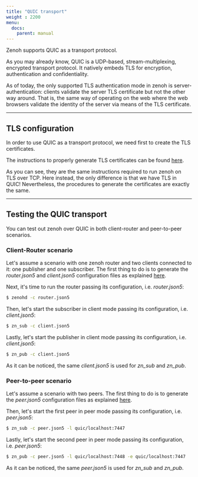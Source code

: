 ```yaml
---
title: "QUIC transport"
weight : 2200
menu:
  docs:
    parent: manual
---
```


Zenoh supports QUIC as a transport protocol.

As you may already know, QUIC is a UDP-based, stream-multiplexing, encrypted transport protocol.
It natively embeds TLS for encryption, authentication and confidentiality.

As of today, the only supported TLS authentication mode in zenoh is server-authentication: clients validate the server TLS certificate but not the other way around.
That is, the same way of operating on the web where the web browsers validate the identity of the server via means of the TLS certificate.

---------
## TLS configuration

In order to use QUIC as a transport protocol, we need first to create the TLS certificates. 

The instructions to properly generate TLS certificates can be found [here](../tls). 

As you can see, they are the same instructions required to run zenoh on TLS over TCP. 
Here instead, the only difference is that we have TLS in QUIC!
Nevertheless, the procedures to generate the certificates are exactly the same.

---------
## Testing the QUIC transport

You can test out zenoh over QUIC in both client-router and peer-to-peer scenarios.

### Client-Router scenario
Let's assume a scenario with one zenoh router and two clients connected to it: one publisher and one subscriber.
The first thing to do is to generate the *router.json5* and *client.json5* configuration files as explained [here](../tls).

Next, it's time to run the router passing its configuration, i.e. *router.json5*:
```bash
$ zenohd -c router.json5
```

Then, let's start the subscriber in client mode passing its configuration, i.e. *client.json5*:
```bash
$ zn_sub -c client.json5
```

Lastly, let's start the publisher in client mode passing its configuration, i.e. *client.json5*:
```bash
$ zn_pub -c client.json5
```

As it can be noticed, the same *client.json5* is used for *zn_sub* and *zn_pub*.

### Peer-to-peer scenario
Let's assume a scenario with two peers.
The first thing to do is to generate the *peer.json5* configuration files as explained [here](../tls).

Then, let's start the first peer in peer mode passing its configuration, i.e. *peer.json5*:
```bash
$ zn_sub -c peer.json5 -l quic/localhost:7447
```

Lastly, let's start the second peer in peer mode passing its configuration, i.e. *peer.json5*:
```bash
$ zn_pub -c peer.json5 -l quic/localhost:7448 -e quic/localhost:7447
```

As it can be noticed, the same *peer.json5* is used for *zn_sub* and *zn_pub*.
